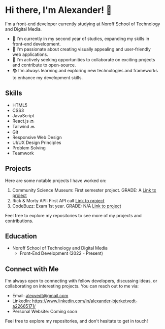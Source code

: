 # Hi there, I'm Alexander! 👋

I'm a front-end developer currently studying at Noroff School of Technology and Digital Media. 

- 🌱 I'm currently in my second year of studies, expanding my skills in front-end development.
- 🔭 I'm passionate about creating visually appealing and user-friendly web applications.
- 💼 I'm actively seeking opportunities to collaborate on exciting projects and contribute to open-source.
- 📚 I'm always learning and exploring new technologies and frameworks to enhance my development skills.

## Skills

- HTML5
- CSS3
- JavaScript
- React.js 🔜
- Tailwind 🔜
- Git
- Responsive Web Design
- UI/UX Design Principles
- Problem Solving
- Teamwork

## Projects

Here are some notable projects I have worked on:

1. Community Science Museum: First semester project. GRADE: A  [Link to project](https://github.com/alexvedt/SP-CSM)
2. Rick & Morty API: First API call [Link to project](https://github.com/Noroff-FED-Campus-Assignments/fed-y1-javascript-course-assignment_list-detail-with-api-alexvedt)
3. CodeBuzz: Exam 1st year. GRADE: N/A [Link to project](https://github.com/Noroff-FED-Campus-Assignments/fed1-exam-alexvedt)

Feel free to explore my repositories to see more of my projects and contributions.

## Education

- Noroff School of Technology and Digital Media
  - Front-End Development (2022 - Present)

## Connect with Me

I'm always open to connecting with fellow developers, discussing ideas, or collaborating on interesting projects. You can reach out to me via:

- Email: alexvedt@gmail.com
- LinkedIn: https://www.linkedin.com/in/alexander-bjerketvedt-a22665171/
- Personal Website: Coming soon


Feel free to explore my repositories, and don't hesitate to get in touch!


